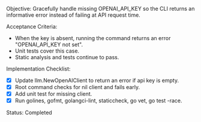 Objective: Gracefully handle missing OPENAI_API_KEY so the CLI returns an informative error instead of failing at API request time.

Acceptance Criteria:
- When the key is absent, running the command returns an error "OPENAI_API_KEY not set".
- Unit tests cover this case.
- Static analysis and tests continue to pass.

Implementation Checklist:
- [x] Update llm.NewOpenAIClient to return an error if api key is empty.
- [x] Root command checks for nil client and fails early.
- [x] Add unit test for missing client.
- [x] Run golines, gofmt, golangci-lint, staticcheck, go vet, go test -race.

Status: Completed

